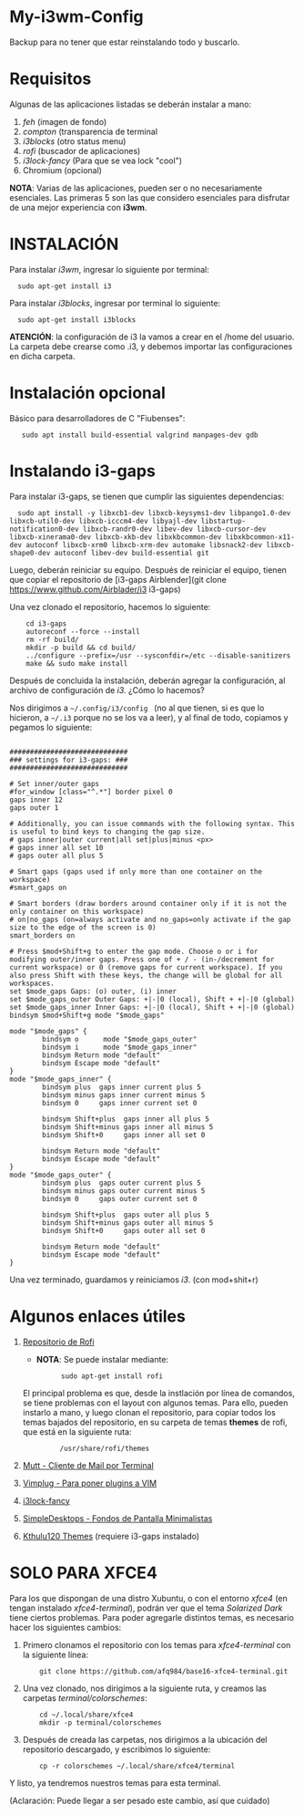 # My-i3wm-Config

Backup para no tener que estar reinstalando todo y buscarlo.

Requisitos
==========
Algunas de las aplicaciones listadas se deberán instalar a mano:
1. *feh* (imagen de fondo)
2. *compton* (transparencia de terminal
3. *i3blocks* (otro status menu)
4. *rofi* (buscador de aplicaciones)
5. *i3lock-fancy* (Para que se vea lock "cool")
6. Chromium (opcional)

**NOTA**: Varias de las aplicaciones, pueden ser o
no necesariamente esenciales. Las primeras 5 son
las que considero esenciales para disfrutar de una 
mejor experiencia con **i3wm**.

INSTALACIÓN
===========
Para instalar *i3wm*, ingresar lo siguiente por terminal:
	
	  sudo apt-get install i3
	

Para instalar *i3blocks*, ingresar por terminal lo siguiente:

	
	  sudo apt-get install i3blocks
		

**ATENCIÓN**: la configuración de i3 la vamos a crear en el /home del usuario.
		La carpeta debe crearse como .i3, y debemos importar las configuraciones
		en dicha carpeta.

Instalación opcional
====================
Básico para desarrolladores de C "Fiubenses":
	
	
	   sudo apt install build-essential valgrind manpages-dev gdb

	

Instalando i3-gaps
==================
Para instalar i3-gaps, se tienen que cumplir las siguientes dependencias:


  ```
    sudo apt install -y libxcb1-dev libxcb-keysyms1-dev libpango1.0-dev libxcb-util0-dev libxcb-icccm4-dev libyajl-dev libstartup-notification0-dev libxcb-randr0-dev libev-dev libxcb-cursor-dev libxcb-xinerama0-dev libxcb-xkb-dev libxkbcommon-dev libxkbcommon-x11-dev autoconf libxcb-xrm0 libxcb-xrm-dev automake libsnack2-dev libxcb-shape0-dev autoconf libev-dev build-essential git
  ```

Luego, deberán reiniciar su equipo.
Después de reiniciar el equipo, tienen que copiar el repositorio de [i3-gaps Airblender](git clone https://www.github.com/Airblader/i3 i3-gaps)

Una vez clonado el repositorio, hacemos lo siguiente:


```
	cd i3-gaps
	autoreconf --force --install
	rm -rf build/
	mkdir -p build && cd build/
	../configure --prefix=/usr --sysconfdir=/etc --disable-sanitizers
	make && sudo make install

```

Después de concluida la instalación, deberán agregar la configuración, al
archivo de configuración de *i3*. ¿Cómo lo hacemos?

Nos dirigimos a ```~/.config/i3/config ``` (no al que tienen, si es que lo
hicieron, a ```~/.i3``` porque no se los va a leer), y al final de todo, copiamos
y pegamos lo siguiente:


```

#############################
### settings for i3-gaps: ###
#############################

# Set inner/outer gaps
#for_window [class="^.*"] border pixel 0
gaps inner 12
gaps outer 1

# Additionally, you can issue commands with the following syntax. This is useful to bind keys to changing the gap size.
# gaps inner|outer current|all set|plus|minus <px>
# gaps inner all set 10
# gaps outer all plus 5

# Smart gaps (gaps used if only more than one container on the workspace)
#smart_gaps on

# Smart borders (draw borders around container only if it is not the only container on this workspace) 
# on|no_gaps (on=always activate and no_gaps=only activate if the gap size to the edge of the screen is 0)
smart_borders on

# Press $mod+Shift+g to enter the gap mode. Choose o or i for modifying outer/inner gaps. Press one of + / - (in-/decrement for current workspace) or 0 (remove gaps for current workspace). If you also press Shift with these keys, the change will be global for all workspaces.
set $mode_gaps Gaps: (o) outer, (i) inner
set $mode_gaps_outer Outer Gaps: +|-|0 (local), Shift + +|-|0 (global)
set $mode_gaps_inner Inner Gaps: +|-|0 (local), Shift + +|-|0 (global)
bindsym $mod+Shift+g mode "$mode_gaps"

mode "$mode_gaps" {
        bindsym o      mode "$mode_gaps_outer"
        bindsym i      mode "$mode_gaps_inner"
        bindsym Return mode "default"
        bindsym Escape mode "default"
}
mode "$mode_gaps_inner" {
        bindsym plus  gaps inner current plus 5
        bindsym minus gaps inner current minus 5
        bindsym 0     gaps inner current set 0

        bindsym Shift+plus  gaps inner all plus 5
        bindsym Shift+minus gaps inner all minus 5
        bindsym Shift+0     gaps inner all set 0

        bindsym Return mode "default"
        bindsym Escape mode "default"
}
mode "$mode_gaps_outer" {
        bindsym plus  gaps outer current plus 5
        bindsym minus gaps outer current minus 5
        bindsym 0     gaps outer current set 0

        bindsym Shift+plus  gaps outer all plus 5
        bindsym Shift+minus gaps outer all minus 5
        bindsym Shift+0     gaps outer all set 0

        bindsym Return mode "default"
        bindsym Escape mode "default"
}

```

Una vez terminado, guardamos y reiniciamos *i3*. (con mod+shit+r)

Algunos enlaces útiles
======================

1. [Repositorio de Rofi](https://github.com/davatorium/rofi)
	* **NOTA**: Se puede instalar mediante:
		
				sudo apt-get install rofi
		
  	El principal problema es que, desde la instlación por línea de comandos,
			se tiene problemas con el layout con algunos temas.
			Para ello, pueden instarlo a mano, y luego clonan el repositorio,
			para copiar todos los temas bajados del repositorio, en su carpeta
			de temas **themes** de rofi, que está en la siguiente ruta:
			
				/usr/share/rofi/themes
							
2. [Mutt - Cliente de Mail por Terminal](https://www.thegeekdiary.com/how-to-install-and-configure-mutt-in-centos-rhel/)
3. [Vimplug - Para poner plugins a VIM](https://www.ostechnix.com/vim-plug-a-minimalist-vim-plugin-manager/)
4. [i3lock-fancy](https://github.com/meskarune/i3lock-fancy)
5. [SimpleDesktops - Fondos de Pantalla Minimalistas](http://simpledesktops.com/)
6. [Kthulu120 Themes](https://github.com/Kthulu120/i3wm-themes) (requiere i3-gaps instalado)

SOLO PARA XFCE4
===============
Para los que dispongan de una distro Xubuntu, o con el entorno *xfce4* (en tengan instalado *xfce4-terminal*),
podrán ver que el tema *Solarized Dark* tiene ciertos problemas. Para poder agregarle distintos temas, es
necesario hacer los siguientes cambios:

1. Primero clonamos el repositorio con los temas para *xfce4-terminal* con la siguiente línea:
	
	```
		git clone https://github.com/afq984/base16-xfce4-terminal.git
	```
2. Una vez clonado, nos dirigimos a la siguiente ruta, y creamos las carpetas *terminal/colorschemes*:
	
	```
		cd ~/.local/share/xfce4
		mkdir -p terminal/colorschemes
	```		
3. Después de creada las carpetas, nos dirigimos a la ubicación del repositorio descargado, y escribimos lo siguiente:

	```
		cp -r colorschemes ~/.local/share/xfce4/terminal
	```

Y listo, ya tendremos nuestros temas para esta terminal.

(Aclaración: Puede llegar a ser pesado este cambio, así que cuidado)	